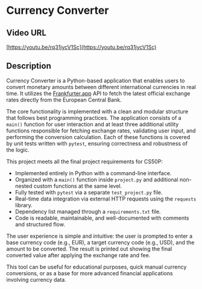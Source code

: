 # Currency Converter

## Video URL
[https://youtu.be/rq31jycV1Sc](https://youtu.be/rq31jycV1Sc)

## Description

Currency Converter is a Python-based application that enables users to convert monetary amounts between different international currencies in real time. It utilizes the [Frankfurter.app](https://www.frankfurter.app) API to fetch the latest official exchange rates directly from the European Central Bank.

The core functionality is implemented with a clean and modular structure that follows best programming practices. The application consists of a `main()` function for user interaction and at least three additional utility functions responsible for fetching exchange rates, validating user input, and performing the conversion calculation. Each of these functions is covered by unit tests written with `pytest`, ensuring correctness and robustness of the logic.


This project meets all the final project requirements for CS50P:
- Implemented entirely in Python with a command-line interface.
- Organized with a `main()` function inside `project.py` and additional non-nested custom functions at the same level.
- Fully tested with `pytest` via a separate `test_project.py` file.
- Real-time data integration via external HTTP requests using the `requests` library.
- Dependency list managed through a `requirements.txt` file.
- Code is readable, maintainable, and well-documented with comments and structured flow.

The user experience is simple and intuitive: the user is prompted to enter a base currency code (e.g., EUR), a target currency code (e.g., USD), and the amount to be converted. The result is printed out showing the final converted value after applying the exchange rate and fee.

This tool can be useful for educational purposes, quick manual currency conversions, or as a base for more advanced financial applications involving currency data.

